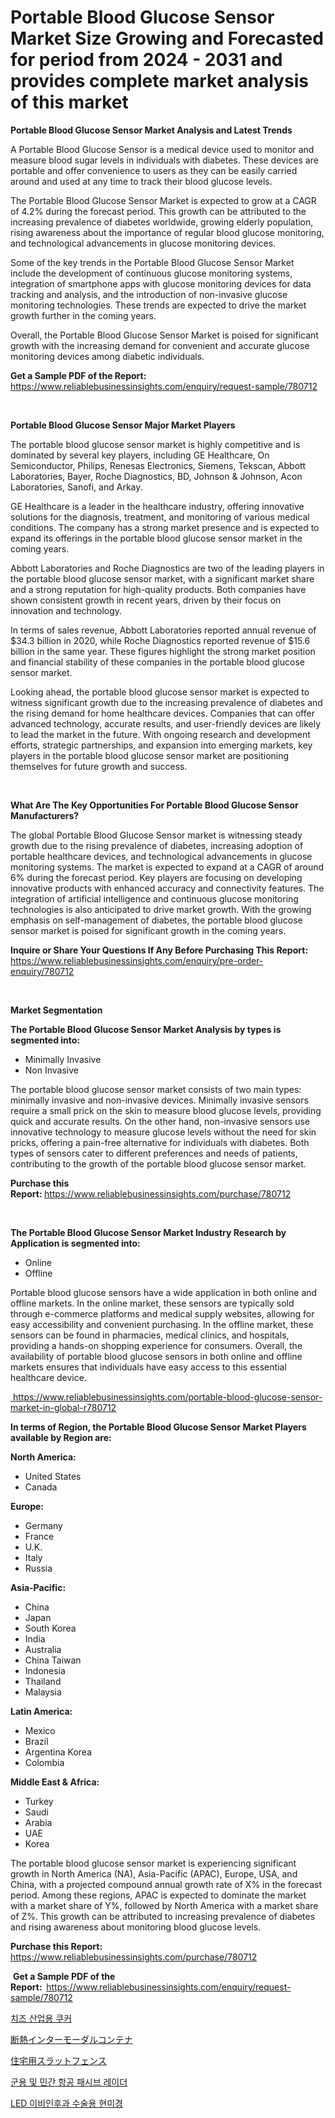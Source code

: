 <p><h1>Portable Blood Glucose Sensor Market Size Growing and Forecasted for period from 2024 - 2031 and provides complete market analysis of this market</h1></p><p><strong>Portable Blood Glucose Sensor Market Analysis and Latest Trends</strong></p>
<p><p>A Portable Blood Glucose Sensor is a medical device used to monitor and measure blood sugar levels in individuals with diabetes. These devices are portable and offer convenience to users as they can be easily carried around and used at any time to track their blood glucose levels.</p><p>The Portable Blood Glucose Sensor Market is expected to grow at a CAGR of 4.2% during the forecast period. This growth can be attributed to the increasing prevalence of diabetes worldwide, growing elderly population, rising awareness about the importance of regular blood glucose monitoring, and technological advancements in glucose monitoring devices.</p><p>Some of the key trends in the Portable Blood Glucose Sensor Market include the development of continuous glucose monitoring systems, integration of smartphone apps with glucose monitoring devices for data tracking and analysis, and the introduction of non-invasive glucose monitoring technologies. These trends are expected to drive the market growth further in the coming years.</p><p>Overall, the Portable Blood Glucose Sensor Market is poised for significant growth with the increasing demand for convenient and accurate glucose monitoring devices among diabetic individuals.</p></p>
<p><strong>Get a Sample PDF of the Report:&nbsp;</strong> <a href="https://www.reliablebusinessinsights.com/enquiry/request-sample/780712">https://www.reliablebusinessinsights.com/enquiry/request-sample/780712</a></p>
<p>&nbsp;</p>
<p><strong>Portable Blood Glucose Sensor Major Market Players</strong></p>
<p><p>The portable blood glucose sensor market is highly competitive and is dominated by several key players, including GE Healthcare, On Semiconductor, Philips, Renesas Electronics, Siemens, Tekscan, Abbott Laboratories, Bayer, Roche Diagnostics, BD, Johnson & Johnson, Acon Laboratories, Sanofi, and Arkay.</p><p>GE Healthcare is a leader in the healthcare industry, offering innovative solutions for the diagnosis, treatment, and monitoring of various medical conditions. The company has a strong market presence and is expected to expand its offerings in the portable blood glucose sensor market in the coming years.</p><p>Abbott Laboratories and Roche Diagnostics are two of the leading players in the portable blood glucose sensor market, with a significant market share and a strong reputation for high-quality products. Both companies have shown consistent growth in recent years, driven by their focus on innovation and technology.</p><p>In terms of sales revenue, Abbott Laboratories reported annual revenue of $34.3 billion in 2020, while Roche Diagnostics reported revenue of $15.6 billion in the same year. These figures highlight the strong market position and financial stability of these companies in the portable blood glucose sensor market.</p><p>Looking ahead, the portable blood glucose sensor market is expected to witness significant growth due to the increasing prevalence of diabetes and the rising demand for home healthcare devices. Companies that can offer advanced technology, accurate results, and user-friendly devices are likely to lead the market in the future. With ongoing research and development efforts, strategic partnerships, and expansion into emerging markets, key players in the portable blood glucose sensor market are positioning themselves for future growth and success.</p></p>
<p>&nbsp;</p>
<p><strong>What Are The Key Opportunities For Portable Blood Glucose Sensor Manufacturers?</strong></p>
<p><p>The global Portable Blood Glucose Sensor market is witnessing steady growth due to the rising prevalence of diabetes, increasing adoption of portable healthcare devices, and technological advancements in glucose monitoring systems. The market is expected to expand at a CAGR of around 6% during the forecast period. Key players are focusing on developing innovative products with enhanced accuracy and connectivity features. The integration of artificial intelligence and continuous glucose monitoring technologies is also anticipated to drive market growth. With the growing emphasis on self-management of diabetes, the portable blood glucose sensor market is poised for significant growth in the coming years.</p></p>
<p><strong>Inquire or Share Your Questions If Any Before Purchasing This Report:</strong> <a href="https://www.reliablebusinessinsights.com/enquiry/pre-order-enquiry/780712">https://www.reliablebusinessinsights.com/enquiry/pre-order-enquiry/780712</a></p>
<p>&nbsp;</p>
<p><strong>Market Segmentation</strong></p>
<p><strong>The Portable Blood Glucose Sensor Market Analysis by types is segmented into:</strong></p>
<p><ul><li>Minimally Invasive</li><li>Non Invasive</li></ul></p>
<p><p>The portable blood glucose sensor market consists of two main types: minimally invasive and non-invasive devices. Minimally invasive sensors require a small prick on the skin to measure blood glucose levels, providing quick and accurate results. On the other hand, non-invasive sensors use innovative technology to measure glucose levels without the need for skin pricks, offering a pain-free alternative for individuals with diabetes. Both types of sensors cater to different preferences and needs of patients, contributing to the growth of the portable blood glucose sensor market.</p></p>
<p><strong>Purchase this Report:&nbsp;</strong><a href="https://www.reliablebusinessinsights.com/purchase/780712">https://www.reliablebusinessinsights.com/purchase/780712</a></p>
<p>&nbsp;</p>
<p><strong>The Portable Blood Glucose Sensor Market Industry Research by Application is segmented into:</strong></p>
<p><ul><li>Online</li><li>Offline</li></ul></p>
<p><p>Portable blood glucose sensors have a wide application in both online and offline markets. In the online market, these sensors are typically sold through e-commerce platforms and medical supply websites, allowing for easy accessibility and convenient purchasing. In the offline market, these sensors can be found in pharmacies, medical clinics, and hospitals, providing a hands-on shopping experience for consumers. Overall, the availability of portable blood glucose sensors in both online and offline markets ensures that individuals have easy access to this essential healthcare device.</p></p>
<p><a href="https://www.reliablebusinessinsights.com/portable-blood-glucose-sensor-market-in-global-r780712">&nbsp;https://www.reliablebusinessinsights.com/portable-blood-glucose-sensor-market-in-global-r780712</a></p>
<p><strong>In terms of Region, the Portable Blood Glucose Sensor Market Players available by Region are:</strong></p>
<p>
    <p> <strong> North America: </strong>
        <ul>
            <li>United States</li>
            <li>Canada</li>
        </ul>
        </p> 
    <p> <strong> Europe: </strong>
        <ul>
            <li>Germany</li>
            <li>France</li>
            <li>U.K.</li>
            <li>Italy</li>
            <li>Russia</li>
        </ul>
        </p> 
    <p> <strong> Asia-Pacific: </strong>
        <ul>
            <li>China</li>
            <li>Japan</li>
            <li>South Korea</li>
            <li>India</li>
            <li>Australia</li>
            <li>China Taiwan</li>
            <li>Indonesia</li>
            <li>Thailand</li>
            <li>Malaysia</li>
        </ul>
        </p> 
    <p> <strong> Latin America: </strong>
        <ul>
            <li>Mexico</li>
            <li>Brazil</li>
            <li>Argentina Korea</li>
            <li>Colombia</li>
        </ul>
        </p> 
    <p> <strong> Middle East & Africa: </strong>
        <ul>
            <li>Turkey</li>
            <li>Saudi</li>
            <li>Arabia</li>
            <li>UAE</li>
            <li>Korea</li>
        </ul>
    </p>
    </p>
<p><p>The portable blood glucose sensor market is experiencing significant growth in North America (NA), Asia-Pacific (APAC), Europe, USA, and China, with a projected compound annual growth rate of X% in the forecast period. Among these regions, APAC is expected to dominate the market with a market share of Y%, followed by North America with a market share of Z%. This growth can be attributed to increasing prevalence of diabetes and rising awareness about monitoring blood glucose levels.</p></p>
<p><strong>Purchase this Report: </strong><a href="https://www.reliablebusinessinsights.com/purchase/780712">https://www.reliablebusinessinsights.com/purchase/780712</a></p>
<p>&nbsp;<strong>Get a Sample PDF of the Report:&nbsp;&nbsp;</strong><a href="https://www.reliablebusinessinsights.com/enquiry/request-sample/780712">https://www.reliablebusinessinsights.com/enquiry/request-sample/780712</a></p>
<p><strong></strong></p>
<p><p><a href="https://medium.com/@pepo3k/%EC%B9%98%EC%A6%88-%EC%82%B0%EC%97%85%EC%9A%A9-%EC%BF%A0%EC%BB%A4-%EC%8B%9C%EC%9E%A5-%EB%B6%84%EC%84%9D-%EC%84%B8%EA%B3%84-%EC%82%B0%EC%97%85-%EC%A0%84%EB%A7%9D-%EB%B0%8F-%EC%98%88%EC%B8%A1-2024%EB%85%84%EB%B6%80%ED%84%B0-2031%EB%85%84%EA%B9%8C%EC%A7%80-14f244647d9a">치즈 산업용 쿠커</a></p><p><a href="https://github.com/xtkhtofdt934839/Market-Research-Report-List-2/blob/main/7765526110462.md">断熱インターモーダルコンテナ</a></p><p><a href="https://medium.com/@colinom7865/%E4%BD%8F%E5%AE%85%E7%94%A8%E3%82%B9%E3%83%A9%E3%83%83%E3%83%88%E3%83%95%E3%82%A7%E3%83%B3%E3%82%B9%E5%B8%82%E5%A0%B4-%E5%B8%82%E5%A0%B4%E3%82%B7%E3%82%A7%E3%82%A2-%E5%B8%82%E5%A0%B4%E5%8B%95%E5%90%91-%E5%B0%86%E6%9D%A5%E3%81%AE%E6%88%90%E9%95%B7%E3%82%92%E6%8E%A2%E3%82%8B-8ff5606d979a">住宅用スラットフェンス</a></p><p><a href="https://github.com/FelipeGrrady654556/Market-Research-Report-List-2/blob/main/3017602105210.md">군용 및 민간 항공 패시브 레이더</a></p><p><a href="https://medium.com/@giovanileannon/led-ent-%EC%88%98%EC%88%A0%EC%9A%A9-%ED%98%84%EB%AF%B8%EA%B2%BD-%EC%8B%9C%EC%9E%A5-%EC%9C%A0%ED%98%95-%EC%9D%91%EC%9A%A9-%EB%B0%8F-%EC%A7%80%EB%A6%AC%EC%97%90-%EB%8C%80%ED%95%9C-%ED%8F%AC%EA%B4%84%EC%A0%81%EC%9D%B8-%ED%8F%89%EA%B0%80-e76d3b503151">LED 이비인후과 수술용 현미경</a></p></p>